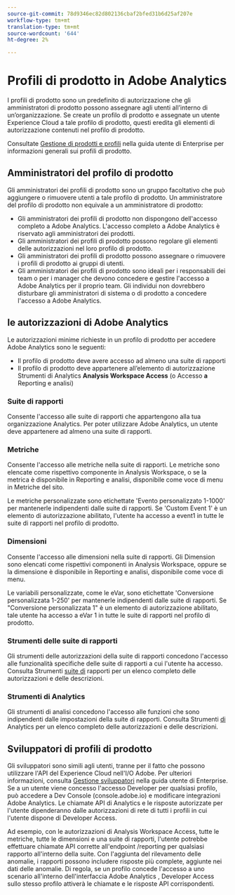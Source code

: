 ```yaml
---
source-git-commit: 78d9346ec82d802136cbaf2bfed31b6d25af207e
workflow-type: tm+mt
translation-type: tm+mt
source-wordcount: '644'
ht-degree: 2%

---
```

# Profili di prodotto in  Adobe Analytics

I profili di prodotto sono un predefinito di autorizzazione che gli amministratori di prodotto possono assegnare agli utenti all’interno di un’organizzazione. Se create un profilo di prodotto e assegnate un utente  Experience Cloud a tale profilo di prodotto, questi eredita gli elementi di autorizzazione contenuti nel profilo di prodotto.

Consultate [Gestione di prodotti e profili](https://helpx.adobe.com/it/enterprise/using/manage-products-and-profiles.html) nella guida utente di Enterprise per informazioni generali sui profili di prodotto.

## Amministratori del profilo di prodotto

Gli amministratori dei profili di prodotto sono un gruppo facoltativo che può aggiungere o rimuovere utenti a tale profilo di prodotto. Un amministratore del profilo di prodotto non equivale a un amministratore di prodotto:

* Gli amministratori dei profili di prodotto non dispongono dell&#39;accesso completo a  Adobe Analytics. L&#39;accesso completo a  Adobe Analytics è riservato agli amministratori dei prodotti.
* Gli amministratori dei profili di prodotto possono regolare gli elementi delle autorizzazioni nel loro profilo di prodotto.
* Gli amministratori dei profili di prodotto possono assegnare o rimuovere i profili di prodotto ai gruppi di utenti.
* Gli amministratori dei profili di prodotto sono ideali per i responsabili dei team o per i manager che devono concedere e gestire l&#39;accesso a  Adobe Analytics per il proprio team. Gli individui non dovrebbero disturbare gli amministratori di sistema o di prodotto a concedere l&#39;accesso a  Adobe Analytics.

##  le autorizzazioni di Adobe Analytics

Le autorizzazioni minime richieste in un profilo di prodotto per accedere  Adobe Analytics sono le seguenti:

* Il profilo di prodotto deve avere accesso ad almeno una suite di rapporti
* Il profilo di prodotto deve appartenere all’elemento di autorizzazione Strumenti di Analytics **Analysis Workspace Access** (o Accesso **a** Reporting e analisi)

### Suite di rapporti

Consente l&#39;accesso alle suite di rapporti che appartengono alla tua organizzazione Analytics. Per poter utilizzare  Adobe Analytics, un utente deve appartenere ad almeno una suite di rapporti.

### Metriche

Consente l&#39;accesso alle metriche nella suite di rapporti. Le metriche sono elencate come rispettivo componente in  Analysis Workspace, o se la metrica è disponibile in Reporting e analisi, disponibile come voce di menu in Metriche del sito.

Le metriche personalizzate sono etichettate &#39;Evento personalizzato 1-1000&#39; per mantenerle indipendenti dalle suite di rapporti. Se &#39;Custom Event 1&#39; è un elemento di autorizzazione abilitato, l&#39;utente ha accesso a event1 in tutte le suite di rapporti nel profilo di prodotto.

### Dimensioni

Consente l&#39;accesso alle dimensioni nella suite di rapporti. Gli Dimension sono elencati come rispettivi componenti in  Analysis Workspace, oppure se la dimensione è disponibile in Reporting e analisi, disponibile come voce di menu.

Le variabili personalizzate, come le eVar, sono etichettate &#39;Conversione personalizzata 1-250&#39; per mantenerle indipendenti dalle suite di rapporti. Se &quot;Conversione personalizzata 1&quot; è un elemento di autorizzazione abilitato, tale utente ha accesso a  eVar 1 in tutte le suite di rapporti nel profilo di prodotto.

### Strumenti delle suite di rapporti

Gli strumenti delle autorizzazioni della suite di rapporti concedono l&#39;accesso alle funzionalità specifiche delle suite di rapporti a cui l&#39;utente ha accesso. Consulta Strumenti [suite di](report-suite-tools.md) rapporti per un elenco completo delle autorizzazioni e delle descrizioni.

### Strumenti di Analytics

Gli strumenti di analisi concedono l&#39;accesso alle funzioni che sono indipendenti dalle impostazioni della suite di rapporti. Consulta Strumenti [di](analytics-tools.md) Analytics per un elenco completo delle autorizzazioni e delle descrizioni.

## Sviluppatori di profili di prodotto

Gli sviluppatori sono simili agli utenti, tranne per il fatto che possono utilizzare l&#39;API del Experience Cloud  nell&#39;I/O  Adobe. Per ulteriori informazioni, consulta [Gestione sviluppatori](https://helpx.adobe.com/enterprise/using/manage-developers.html) nella guida utente di Enterprise. Se a un utente viene concesso l&#39;accesso Developer per qualsiasi profilo, può accedere a Dev Console (console.adobe.io) e modificare  integrazioni Adobe Analytics. Le chiamate API di Analytics e le risposte autorizzate per l&#39;utente dipenderanno dalle autorizzazioni di rete di tutti i profili in cui l&#39;utente dispone di Developer Access.

Ad esempio, con le autorizzazioni di  Analysis Workspace Access, tutte le metriche, tutte le dimensioni e una suite di rapporti, l&#39;utente potrebbe effettuare chiamate API corrette all&#39;endpoint /reporting per qualsiasi rapporto all&#39;interno della suite. Con l&#39;aggiunta del rilevamento delle anomalie, i rapporti possono includere risposte più complete, aggiunte nei dati delle anomalie. Di regola, se un profilo concede l&#39;accesso a uno scenario all&#39;interno dell&#39;interfaccia Adobe Analytics , Developer Access sullo stesso profilo attiverà le chiamate e le risposte API corrispondenti.
